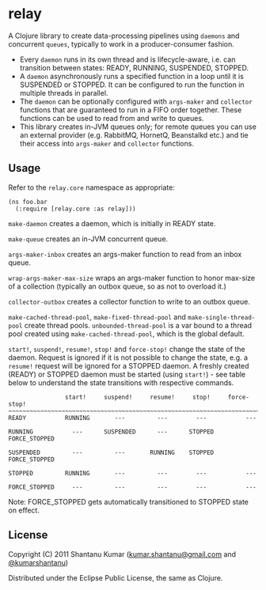 # relay

A Clojure library to create data-processing pipelines using `daemons` and
concurrent `queues`, typically to work in a producer-consumer fashion.

* Every `daemon` runs in its own thread and is lifecycle-aware, i.e. can
  transition between states: READY, RUNNING, SUSPENDED, STOPPED.
* A `daemon` asynchronously runs a specified function in a loop until it is
  SUSPENDED or STOPPED. It can be configured to run the function in multiple
  threads in parallel.
* The `daemon` can be optionally configured with `args-maker` and `collector`
  functions that are guaranteed to run in a FIFO order together. These functions
  can be used to read from and write to queues.
* This library creates in-JVM queues only; for remote queues you can use an
  external provider (e.g. RabbitMQ, HornetQ, Beanstalkd etc.) and tie their
  access into `args-maker` and `collector` functions.


## Usage

Refer to the `relay.core` namespace as appropriate:

    (ns foo.bar
      (:require [relay.core :as relay]))


`make-daemon` creates a daemon, which is initially in READY state.

`make-queue` creates an in-JVM concurrent queue.

`args-maker-inbox` creates an args-maker function to read from an inbox queue.

`wrap-args-maker-max-size` wraps an args-maker function to honor max-size of a
collection (typically an outbox queue, so as not to overload it.)

`collector-outbox` creates a collector function to write to an outbox queue.

`make-cached-thread-pool`, `make-fixed-thread-pool` and `make-single-thread-pool`
create thread pools. `unbounded-thread-pool` is a var bound to a thread pool
created using `make-cached-thread-pool`, which is the global default.

`start!`, `suspend!`, `resume!`, `stop!` and `force-stop!` change the state of
the daemon. Request is ignored if it is not possible to change the state, e.g.
a `resume!` request will be ignored for a STOPPED daemon. A freshly created
(READY) or STOPPED daemon must be started (using `start!`) - see table below to
understand the state transitions with respective commands.

                    start!     suspend!     resume!     stop!     force-stop!
    ~~~~~~~~~~~~~~~~~~~~~~~~~~~~~~~~~~~~~~~~~~~~~~~~~~~~~~~~~~~~~~~~~~~~~~~~~~~
    READY           RUNNING       ---         ---        ---           ---   
    
    RUNNING           ---      SUSPENDED      ---      STOPPED    FORCE_STOPPED
    
    SUSPENDED         ---         ---       RUNNING    STOPPED    FORCE_STOPPED
    
    STOPPED         RUNNING       ---         ---        ---           ---   
    
    FORCE_STOPPED     ---         ---         ---        ---           ---   


Note: FORCE_STOPPED gets automatically transitioned to STOPPED state on effect.


## License

Copyright (C) 2011 Shantanu Kumar
([kumar.shantanu@gmail.com](mailto:kumar.shantanu@gmail.com) and
[@kumarshantanu](http://twitter.com/#!/kumarshantanu))

Distributed under the Eclipse Public License, the same as Clojure.
